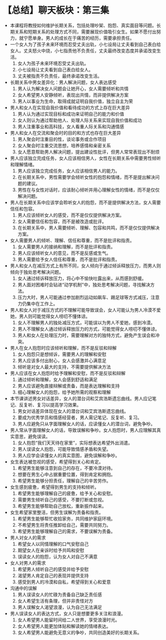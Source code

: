 # 【总结】聊天板块：第三集

-   本课程将教授如何维护长期关系，包括处理吵架、抱怨、真实面目等问题。长期关系和短期关系的处理方式不同，需要展现价值吸引女生。如果不愿付出努力，就宁愿单身。男人的成长在于痛苦的经历，需要承担责任。
-   一个女人为了孩子未来环境而忍受丈夫出轨，小七设局让丈夫看到自己表白给女人。丈夫怒火中烧，小七指责他不负责任，丈夫最终改变态度并承诺改变生活。
    1.  女人为孩子未来环境忍受丈夫出轨。
    2.  小七设局让丈夫看到自己表白给女人。
    3.  丈夫被指责不负责任，最终承诺改变生活。
-   长期关系中男女差异化：男人解决问题，女人表达感受
    1.  男人认为解决女人问题会让她开心，女人需要倾听和共情
    2.  女人希望男人安静倾听，表现出共情，而非提供解决方案
    3.  男人以事业为生命，取得成就证明自我价值，独立自主为荣
-   男人和女人在实现自我价值和看待成功的方式上存在巨大差异
    1.  男人认为通过实现目标和成功来证明自己的能力和价值
    2.  女人则认为通过帮助他人、处理人际关系来实现自我价值和成功
    3.  男人注重事业和高科技，女人看重人际关系和沟通情感
-   男人和女人在交流和聚会时的目的和方式也存在巨大差异
    1.  男人聚会时注重目的性，谈论事务或合作项目
    2.  女人聚会时注重交流思想，培养感情和亲密关系
    3.  女人愿意帮助男人解决问题，提出建设性批评，但男人常常表现出不耐烦
-   男人应该独立完成任务，女人应该相信男人，女性在长期关系中需要男性倾听和理解情绪。
    1.  男人应该独立完成任务，女人应该相信男人的能力。
    2.  在长期关系中，男性需要学会倾听女性的抱怨和情绪，而不是提出解决问题的建议。
    3.  男性在与女性对话时，应该耐心倾听并用心理解女性的情绪，而不是仅仅解决问题。
-   男人在长期关系中应该学会聆听女人的抱怨，而不是提供解决方法，女人需要信任和包容。
    1.  男人应该倾听女人的感受，而不是仅仅提供解决方案。
    2.  女人需要信任和包容，而不是被改造或批评。
    3.  在长期关系中，男人需要倾听、理解、包容和共鸣，而不是仅仅提供解决方案。
-   女人需要男人的倾听、理解、信任和尊重，而不是批评和指责。
    1.  女人需要男人的接纳和理解，而不是批评和指责。
    2.  男人应该倾听女人的意见，而不是反感或生气。
    3.  男人需要给予女人信任和尊重，而不是批评和指责。
-   男人和女人在减压方式上有所不同，女人倾向于通过倾诉释放压力，而男人则倾向于独处思考解决问题。
    1.  女人通过倾诉释放压力，将心中不愉快吐露出来，从而感到舒缓。
    2.  男人面对困难时会钻进“动学机制”中，独处思考解决问题，寻找解决方法。
    3.  压力大时，男人可能通过参加剧烈运动如飙车、踢足球等方式减压，注意力仍集中在工作上。
-   男人和女人对于减压方式的不理解可能导致误会，女人可能认为男人冷漠不爱她，男人则可能觉得女人唠叨不懂体谅。
    1.  女人不理解男人的独处减压方式，可能误以为男人不爱她，感到冷漠。
    2.  男人不理解女人通过倾诉释放压力的方式，可能觉得女人唠叨不懂体谅。
    3.  男人和女人在处理压力时，需要理解对方的独特方式，避免产生误会和冲突。
-   男人在女人抱怨时应该倾听和理解，而不是反驳和辩解
    1.  女人抱怨只是想倾诉，需要男人的理解和安慰
    2.  男人应该多付出耐心，女人会感激并心满意足
    3.  倾听是对女人最大的支持，不需要提供解决方法
-   男人应该在女人抱怨时给予理解和安慰，而不是反驳和辩解
    1.  通过倾听和理解，女人会感到舒适和满足
    2.  男人应该避免直接辩解或责备，而是表达理解和支持
    3.  细心理解女人的抱怨，给予她所需的观察和理解
-   本节课讲述男女对话差异，女人的潜台词和艾宾浩斯遗忘曲线。男人应记笔记、反复听、复习以提高学习效果。
    1.  男女对话差异体现在女人的潜台词和艾宾浩斯遗忘曲线。
    2.  要成为优秀学员和情感经营者，男人需记笔记、反复听、复习。
    3.  男人应避免只从字面理解女人的话，应读懂女人的潜台词，避免争吵。
-   男人常从字面理解女人的话，导致误解和争吵。女人抱怨时，男人应理解其真实意思，避免误读。
    1.  女人抱怨“我们天天待在家里”，实际想表达希望外出消遣。
    2.  男人误读女人抱怨，可能导致情感矛盾和失望。
    3.  男人应学会读懂女人的真实意图，避免误解和争吵。
-   女生表达被忽视的感受，希望得到关心和肯定。
    1.  希望男生能够注意到自己的存在，不要冷漠对待。
    2.  想要在男生心中占据重要位置，得到肯定和拥抱。
    3.  希望男生能够分担责任，理解自己的辛苦劳作。
-   女生感到疲惫，希望得到男生的支持和倾听。
    1.  希望男生能够理解自己的疲惫，给予关心和安慰。
    2.  需要男生倾听自己的感受，不要打断或忽视。
    3.  希望男生能够帮助自己放松，重新振作起来。
-   女生希望家里整洁，但男生误解为责备和指责。
    1.  希望男生能够帮忙收拾家务，共同维护家庭环境。
    2.  不希望男生将责任推卸给自己，需要共同努力。
    3.  希望男生能够理解自己的需求，不要误解为责备。
-   男人对女人的需求
    1.  希望女人以同情理解的口气安慰自己
    2.  期望女人在亲诉时给予共鸣和安慰
    3.  误读女人的抱怨，认为女人对自己不满意
-   女人对男人的需求
    1.  希望男人倾听自己的感受并给予安慰
    2.  渴望男人肯定自己的表现并提供支持
    3.  感受到男人的冷漠和自私，希望得到关心和爱意
-   沟通中的误解
    1.  男人误读女人的忙碌为责备自己缺乏责任感
    2.  女人希望生活有条理，但并非责怪对方
    3.  男人误解女人渴望浪漫，认为自己无法满足
-   男人误读女人的表达方式，女人只是想要更多关注和浪漫。
    1.  女人希望男人能留时间给二人世界，享受浪漫时光。
    2.  女人希望男人能更加体贴和解读她的情绪表达。
    3.  女人希望男人能避免无意义的争吵，共同创造美好的长期关系。